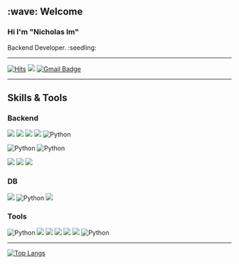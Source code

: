 
<p >
<h2> :wave: Welcome </h2>
<h3> Hi I'm "Nicholas Im"</h3>
<p>Backend Developer. :seedling:</p>



* * * 

[![Hits](https://hits.seeyoufarm.com/api/count/incr/badge.svg?url=https%3A%2F%2Fgithub.com%2Fnicholas019%2Fnicholas019&count_bg=%23374B28&title_bg=%23847C7C&icon=&icon_color=%23E7E7E7&title=hits&edge_flat=false)](https://hits.seeyoufarm.com)
[![](https://img.shields.io/badge/Velog-20C997?style=flat-square&logo=Velog&logoColor=white)](https://velog.io/@nichol)
[![Gmail Badge](https://img.shields.io/badge/Gmail-d14836?style=flat-square&logo=Gmail&logoColor=white&link=mailto:sorkihg@gmail.com)](mailto:sorkihg@gmail.com)



***

<h2>Skills & Tools</h2>

### Backend
<section>
  <p>
    <img src="https://img.shields.io/badge/Python-3776AB?style=flat-square&logo=Python&logoColor=white"/>
    <img src="https://img.shields.io/badge/Django-092E20?style=flat-square&logo=Django&logoColor=white"/>
    <img src="https://img.shields.io/badge/Django%20REST%20Framework-092E20?logo=Django&logoColor=white"/>
    <img src="https://img.shields.io/badge/Flask-000000?style=flat-square&logo=flask&logoColor=white"/>
    <img alt="Python" src ="https://img.shields.io/badge/fastapi-009688.svg?&style=flat-square&logo=fastapi&logoColor=white"/>  
  </p>
  <p>
    <img alt="Python" src ="https://img.shields.io/badge/kotlin-7F52FF.svg?&style=flat-square&logo=kotlin&logoColor=white"/>    
    <img alt="Python" src ="https://img.shields.io/badge/springboot-6DB33F.svg?&style=flat-square&logo=springboot&logoColor=white"/>  
  </p>
  <img src="https://img.shields.io/badge/PHP-777BB4?style=flat-square&logo=php&logoColor=white"/>
  <img src="https://img.shields.io/badge/Docker-2496ED?style=flat-square&logo=Docker&logoColor=white"/>
  <img src="https://img.shields.io/badge/Amazon AWS-232F3E?style=flat-square&logo=Amazon AWS&logoColor=white"/>
</section>

### DB
<section>
  <img src="https://img.shields.io/badge/MySQL-4479A1?logo=MySQL&logoColor=white"/>
  <img alt="Python" src ="https://img.shields.io/badge/postgresql-4169E1.svg?&style=flat-square&logo=postgresql&logoColor=white"/>    
  <img src="https://img.shields.io/badge/MongoDB-47A248?style=flat-square&logo=MongoDB&logoColor=white"/>

</section>

### Tools
<section>
  <img alt="Python" src ="https://img.shields.io/badge/jetbrains-001E59.svg?&style=flat-square&logo=jetbrains&logoColor=white"/>    
  <img src="https://img.shields.io/badge/GitHub-181717?logo=GitHub&logoColor=white"/>
  <img src="https://img.shields.io/badge/Discord-5865F2?logo=Discord&logoColor=white">
  <img src="https://img.shields.io/badge/Postman-FF6C37?logo=Postman&logoColor=white">
  <img src="https://img.shields.io/badge/Visual Studio Code-007ACC?style=flat-square&logo=Visual Studio Code&logoColor=white"/>
  <img src="https://img.shields.io/badge/GitHub-181717?style=flat-square&logo=GitHub&logoColor=white"/>
  <img alt="Python" src ="https://img.shields.io/badge/slack-4A154B.svg?&style=flat-square&logo=slack&logoColor=white"/>    
  
</section>

  
------------------

</div>

[![Top Langs](https://github-readme-stats.vercel.app/api/top-langs/?username=nicholas019&layout=compact)](https://github.com/nicholas019/github-readme-stats)

</p


<!---
nicholas019/nicholas019 is a ✨ special ✨ repository because its `README.md` (this file) appears on your GitHub profile.
You can click the Preview link to take a look at your changes.
--->
